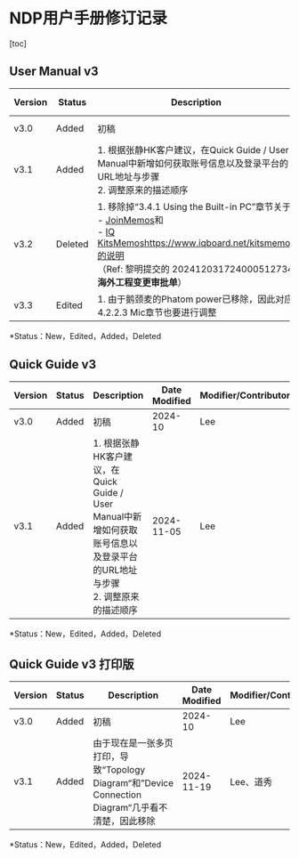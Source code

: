 # NDP用户手册修订记录

[toc]



## User Manual v3

| Version | Status  | Description                                                  | Date Modified | Modifier/Contributor |
| ------- | ------- | ------------------------------------------------------------ | ------------- | -------------------- |
| v3.0    | Added   | 初稿                                                         | 2024-10       | Lee                  |
| v3.1    | Added   | 1. 根据张静HK客户建议，在Quick Guide / User Manual中新增如何获取账号信息以及登录平台的URL地址与步骤<br />2. 调整原来的描述顺序 | 2024-11-05    | Lee                  |
| v3.2    | Deleted | 1. 移除掉“3.4.1 Using the Built-in PC”章节关于<br />- [JoinMemos](https://www.iqboard.net/jms.php)和<br />- [IQ KitsMemos](https://www.iqboard.net/kitsmemos)https://www.iqboard.net/kitsmemos的说明<br />（Ref: 黎明提交的 202412031724000512734  **海外工程变更审批单**） | 2024-12-10    | 黎明，Lee            |
| v3.3    | Edited  | 1. 由于鹅颈麦的Phatom power已移除，因此对应4.2.2.3 Mic章节也要进行调整 | 2024-12-12    | 诗雨，Lee            |

*Status：New，Edited，Added，Deleted





## Quick Guide v3 

| Version | Status | Description                                                  | Date Modified | Modifier/Contributor |
| ------- | ------ | ------------------------------------------------------------ | ------------- | -------------------- |
| v3.0    | Added  | 初稿                                                         | 2024-10       | Lee                  |
| v3.1    | Added  | 1. 根据张静HK客户建议，在Quick Guide / User Manual中新增如何获取账号信息以及登录平台的URL地址与步骤<br />2. 调整原来的描述顺序 | 2024-11-05    | Lee                  |

*Status：New，Edited，Added，Deleted





## Quick Guide v3 打印版

| Version | Status | Description                                                  | Date Modified | Modifier/Contributor |
| ------- | ------ | ------------------------------------------------------------ | ------------- | -------------------- |
| v3.0    | Added  | 初稿                                                         | 2024-10       | Lee                  |
| v3.1    | Added  | 由于现在是一张多页打印，导致“Topology Diagram“和”Device Connection Diagram“几乎看不清楚，因此移除 | 2024-11-19    | Lee、道秀            |

*Status：New，Edited，Added，Deleted

